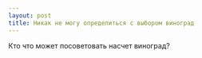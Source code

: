 ```yaml
---
layout: post 
title: Никак не могу определиться с выбором виноград 
--- 
```

Кто что может посоветовать насчет виноград?